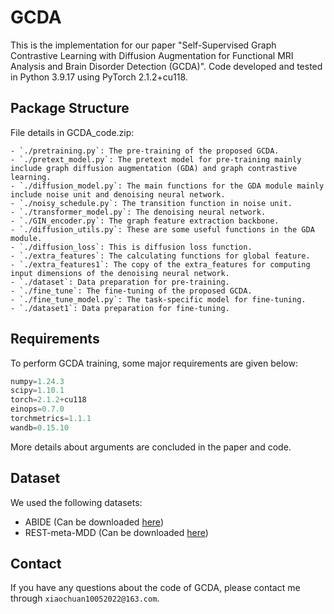 # GCDA

This is the implementation for  our paper "Self-Supervised Graph Contrastive Learning with Diffusion Augmentation for Functional MRI Analysis and Brain Disorder Detection (GCDA)". Code developed and tested in Python 3.9.17 using PyTorch 2.1.2+cu118. 

## Package Structure 

File details in GCDA_code.zip:

    - `./pretraining.py`: The pre-training of the proposed GCDA.
    - `./pretext_model.py`: The pretext model for pre-training mainly include graph diffusion augmentation (GDA) and graph contrastive learning.
    - `./diffusion_model.py`: The main functions for the GDA module mainly include noise unit and denoising neural network.
    - `./noisy_schedule.py`: The transition function in noise unit.
    - `./transformer_model.py`: The denoising neural network.
    - `./GIN_encoder.py`: The graph feature extraction backbone. 
    - `./diffusion_utils.py`: These are some useful functions in the GDA module. 
    - `./diffusion_loss`: This is diffusion loss function.
    - `./extra_features`: The calculating functions for global feature. 
    - `./extra_features1`: The copy of the extra_features for computing input dimensions of the denoising neural network. 
    - `./dataset`: Data preparation for pre-training. 
    - `./fine_tune`: The fine-tuning of the proposed GCDA.
    - `./fine_tune_model.py`: The task-specific model for fine-tuning.
    - `./dataset1`: Data preparation for fine-tuning. 

## Requirements

To perform GCDA training, some major requirements are given below:

```python
numpy=1.24.3
scipy=1.10.1
torch=2.1.2+cu118
einops=0.7.0
torchmetrics=1.1.1
wandb=0.15.10
```

More details about arguments are concluded in the paper and code.


## Dataset
    
  We used the following datasets:
 
- ABIDE (Can be downloaded [here](http://fcon_1000.projects.nitrc.org/indi/abide/))
- REST-meta-MDD (Can be downloaded [here](http://rfmri.org/REST-meta-MDD))

## Contact

If you have any questions about the code of GCDA, please contact me through ``xiaochuan10052022@163.com``.




